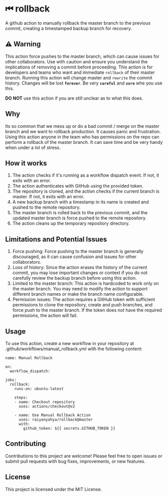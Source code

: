 # ⏮ rollback

A github action to manually rollback the master branch to the previous commit, creating a timestamped backup branch for recovery.

## ⚠ Warning 

This action force pushes to the master branch, which can cause issues for other collaborators. Use with caution and ensure you understand the implications of removing a commit before proceeding.
This action is for developers and teams who want and immediate `rollback` of their master branch. Running this action will change master and `rewrite` the commit history. Changes will be lost **`forever`**.
Be very **`careful`** and **`sure`** whe you use this. 

**DO NOT** use this action if you are still unclear as to what this does.

## Why

Its so common that we mess up or do a bad commit / merge on the master branch and we want to rollback production. It causes panic and frustration. Using this action anyone in the team who has permissions on the repo can perform a rollback of the master branch. It can save time and be very handy when under a lot of stress. 

## How it works

1. The action checks if it's running as a workflow dispatch event. If not, it exits with an error.
2. The action authenticates with GitHub using the provided token.
3. The repository is cloned, and the action checks if the current branch is master. If not, it exits with an error.
4. A new backup branch with a timestamp in its name is created and pushed to the remote repository.
5. The master branch is rolled back to the previous commit, and the updated master branch is force pushed to the remote repository.
6. The action cleans up the temporary repository directory.

## Limitations and Potential Issues

1. Force pushing: Force pushing to the master branch is generally discouraged, as it can cause confusion and issues for other collaborators.
2. Loss of history: Since the action erases the history of the current commit, you may lose important changes or context if you do not carefully review the backup branch before using this action.
3. Limited to the master branch: This action is hardcoded to work only on the master branch. You may need to modify the action to support different branch names or make the branch name configurable.
4. Permission issues: The action requires a GitHub token with sufficient permissions to clone the repository, create and push branches, and force push to the master branch. If the token does not have the required permissions, the action will fail.

## Usage
To use this action, create a new workflow in your repository at .github/workflows/manual_rollback.yml with the following content:

```
name: Manual Rollback

on:
  workflow_dispatch:

jobs:
  rollback:
    runs-on: ubuntu-latest

    steps:
    - name: Checkout repository
      uses: actions/checkout@v2

    - name: Use Manual Rollback Action
      uses: raiyanyahya/rollback@master
      with:
        github_token: ${{ secrets.GITHUB_TOKEN }}
```

## Contributing

Contributions to this project are welcome! Please feel free to open issues or submit pull requests with bug fixes, improvements, or new features.

## License

This project is licensed under the MIT License.

